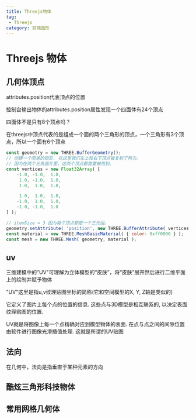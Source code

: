 ```yaml
---
title: Threejs物体
tag:
 - Threejs
category: 前端图形
---
```


# Threejs 物体

## 几何体顶点

attributes.position代表顶点的位置

控制台输出物体的attributes.position属性发现一个四面体有24个顶点

四面体不是只有8个顶点吗？

在threejs中顶点代表的是组成一个面的两个三角形的顶点，一个三角形有3个顶点，所以一个面有6个顶点

```js
const geometry = new THREE.BufferGeometry();
// 创建一个简单的矩形. 在这里我们左上和右下顶点被复制了两次。
// 因为在两个三角面片里，这两个顶点都需要被用到。
const vertices = new Float32Array( [
	-1.0, -1.0,  1.0,
	 1.0, -1.0,  1.0,
	 1.0,  1.0,  1.0,

	 1.0,  1.0,  1.0,
	-1.0,  1.0,  1.0,
	-1.0, -1.0,  1.0
] );

// itemSize = 3 因为每个顶点都是一个三元组。
geometry.setAttribute( 'position', new THREE.BufferAttribute( vertices, 3 ) );
const material = new THREE.MeshBasicMaterial( { color: 0xff0000 } );
const mesh = new THREE.Mesh( geometry, material );
```

## uv

三维建模中的"UV"可理解为立体模型的“皮肤”，将“皮肤”展开然后进行二维平面上的绘制并赋予物体

"UV"这里是指u,v纹理贴图坐标的简称(它和空间模型的X, Y, Z轴是类似的)

它定义了图片上每个点的位置的信息. 这些点与3D模型是相互联系的, 以决定表面纹理贴图的位置.

 UV就是将图像上每一个点精确对应到模型物体的表面. 在点与点之间的间隙位置由软件进行图像光滑插值处理. 这就是所谓的UV贴图

## 法向

在几何中，法向是指垂直于某种元素的方向

## 酷炫三角形科技物体

## 常用网格几何体
